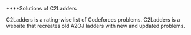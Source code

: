 ****Solutions of C2Ladders

C2Ladders is a rating-wise list of Codeforces problems.
C2Ladders is a website that recreates old A2OJ ladders with new and updated problems. 
